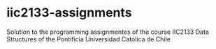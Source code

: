# iic2133-assignments
Solution to the programming assignmentes of the course IIC2133 Data Structures of the Pontificia Universidad Católica de Chile 
